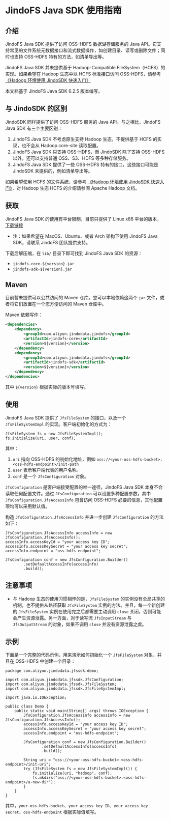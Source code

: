 # JindoFS Java SDK 使用指南

## 介绍

JindoFS Java SDK 提供了访问 OSS-HDFS 数据湖存储服务的 Java API。它支持常见的文件系统元数据接口和流式数据操作，如创建目录、读写或删除文件；同时也支持 OSS-HDFS 特有的方法，如清单导出等。

JindoFS Java SDK 并未提供基于 Hadoop-Compatible FileSystem（HCFS）的实现。如果希望在 Hadoop 生态中以 HCFS 标准接口访问 OSS-HDFS，请参考 [《Hadoop 环境使用 JindoSDK 快速入门》](../jindosdk/jindosdk_quickstart.md)

本文档基于 JindoFS Java SDK 6.2.5 版本编写。

## 与 JindoSDK 的区别

JindoSDK 同样提供了访问 OSS-HDFS 服务的 Java API。与之相比，JindoFS Java SDK 有三个主要区别：
1. JindoFS Java SDK 不考虑原生支持 Hadoop 生态，不提供基于 HCFS 的实现，也不会从 Hadoop core-site 读取配置。
2. JindoFS Java SDK 只支持 OSS-HDFS，而 JindoSDK 除了支持 OSS-HDFS 以外，还可以支持普通 OSS、S3、HDFS 等多种存储服务。
3. JindoFS Java SDK 提供了一些 OSS-HDFS 特有的接口，这些接口可能是 JindoSDK 未提供的，例如清单导出等。

如果希望使用 HCFS 的文件系统，请参考 [《Hadoop 环境使用 JindoSDK 快速入门》](../jindosdk/jindosdk_quickstart.md)，对 Hadoop 生态 HCFS 的介绍请参阅 Apache Hadoop 文档。

## 获取

JindoFS Java SDK 的使用有平台限制，目前只提供了 Linux x86 平台的版本，[下载链接](https://jindodata-binary.oss-cn-shanghai.aliyuncs.com/release/6.2.5/jindofs-sdk-6.2.5-linux.tar.gz)

 - 注：如果希望在 MacOS、Ubuntu、或者 Arch 架构下使用 JindoFS Java SDK，请联系 JindoFS 团队提供支持。

下载后解压缩，在 `lib/` 目录下即可找到 JindoFS Java SDK 的资源：
 - `jindofs-core-${version}.jar`
 - `jindofs-sdk-${version}.jar`

## Maven

目前暂未提供可以公共访问的 Maven 仓库。您可以本地依赖这两个 `jar` 文件，或者将它们放置在一个您方便访问的 Maven 仓库中。

Maven 依赖写作：

```xml
<dependencies>
    <dependency>
        <groupId>com.aliyun.jindodata.jindofs</groupId>
        <artifactId>jindofs-core</artifactId>
        <version>${version}</version>
    </dependency>
    <dependency>
        <groupId>com.aliyun.jindodata.jindofs</groupId>
        <artifactId>jindofs-sdk</artifactId>
        <version>${version}</version>
    </dependency>
</dependencies>
```
其中 `${version}` 根据实际的版本号填写。

## 使用

JindoFS Java SDK 提供了 `JfsFileSystem` 的接口，以及一个 `JfsFileSystemImpl` 的实现。客户端初始化的方式为：
```
JfsFileSystem fs = new JfsFileSystemImpl();
fs.initialize(uri, user, conf);
```
其中：
1. `uri` 指向 OSS-HDFS 的初始化地址，例如 `oss://<your-oss-hdfs-bucket>.<oss-hdfs-endpoint>/init-path`
2. `user` 表示客户端代表的用户名称。
3. `conf` 是一个 `JfsConfiguration` 对象。

`JfsConfiguration` 是客户端接受配置的唯一途径，JindoFS Java SDK 本身不会读取任何配置文件。通过 `JfsConfiguration` 可以设置多种配置参数，其中 `JfsConfiguration.JfsAccessInfo` 包含访问 OSS-HDFS 必要的信息，其他配置项均可以采用默认值。

构造 `JfsConfiguration.JfsAccessInfo` 并进一步创建 `JfsConfiguration` 的方法如下：
```
JfsConfiguration.JfsAccessInfo accessInfo = new JfsConfiguration.JfsAccessInfo();
accessInfo.accessKeyId = "your access key ID";
accessInfo.accessKeySecret = "your access key secret";
accessInfo.endpoint = "oss-hdfs-endpoint";

JfsConfiguration conf = new JfsConfiguration.Builder()
        .setDefaultAccessInfo(accessInfo)
        .build();
```

## 注意事项

 - 与 Hadoop 生态的使用习惯相悖的是，`JfsFileSystem` 的实例没有全局共享的机制，也不提供从路径获取 `JfsFileSystem` 实例的方法。并且，每一个新创建的 `JfsFileSystem` 实例在使用完之后都需要主动调用 `close` 关闭，否则可能会产生资源泄露。另一方面，对于读写流 `JfsInputStream` 与 `JfsOutputStream` 的对象，如果不调用 `close` 并没有资源泄露之虞。

## 示例

下面是一个完整的代码示例，用来演示如何初始化一个 `JfsFileSystem` 对象，并且在 OSS-HDFS 中创建一个目录：
```
package com.aliyun.jindodata.jfssdk.demo;

import com.aliyun.jindodata.jfssdk.JfsConfiguration;
import com.aliyun.jindodata.jfssdk.JfsFileSystem;
import com.aliyun.jindodata.jfssdk.JfsFileSystemImpl;

import java.io.IOException;

public class Demo {
    public static void main(String[] args) throws IOException {
        JfsConfiguration.JfsAccessInfo accessInfo = new JfsConfiguration.JfsAccessInfo();
        accessInfo.accessKeyId = "your access key ID";
        accessInfo.accessKeySecret = "your access key secret";
        accessInfo.endpoint = "oss-hdfs-endpoint";

        JfsConfiguration conf = new JfsConfiguration.Builder()
                .setDefaultAccessInfo(accessInfo)
                .build();

        String uri = "oss://<your-oss-hdfs-bucket>.<oss-hdfs-endpoint>/init-uri";
        try (JfsFileSystem fs = new JfsFileSystemImpl()) {
            fs.initialize(uri, "hadoop", conf);
            fs.mkdirs("oss://<your-oss-hdfs-bucket>.<oss-hdfs-endpoint>/a-new-dir");
        }
    }
}
```
其中，`your-oss-hdfs-bucket`、`your access key ID`、`your access key secret`、`oss-hdfs-endpoint` 根据实际值填写。